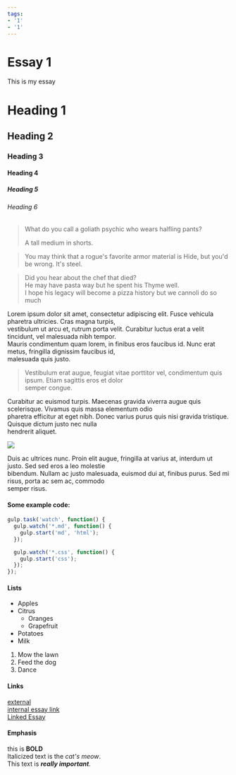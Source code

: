 ```yaml
---
tags:
- '1'
- '1'
---
```

   
# Essay **1**   
This is my essay   
# Heading 1   
## Heading 2   
### Heading 3   
#### Heading 4   
##### Heading 5   
###### Heading 6   
   
> What do you call a goliath psychic who wears halfling pants?   
>   
>A tall medium in shorts.   
   
>You may think that a rogue's favorite armor material is Hide, but you'd be wrong. It's steel.   
   
>Did you hear about the chef that died?   
>He may have pasta way but he spent his Thyme well.   
>I hope his legacy will become a pizza history but we cannoli do so much   
>   
     
   
Lorem ipsum dolor sit amet, consectetur adipiscing elit. Fusce vehicula pharetra ultricies. Cras magna turpis,   
vestibulum ut arcu et, rutrum porta velit. Curabitur luctus erat a velit tincidunt, vel malesuada nibh tempor.   
Mauris condimentum quam lorem, in finibus eros faucibus id. Nunc erat metus, fringilla dignissim faucibus id,   
malesuada quis justo.   
   
  > Vestibulum erat augue, feugiat vitae porttitor vel, condimentum quis ipsum. Etiam sagittis eros et dolor   
  semper congue.   
   
Curabitur ac euismod turpis. Maecenas gravida viverra augue quis scelerisque. Vivamus quis massa elementum odio   
pharetra efficitur at eget nibh. Donec varius purus quis nisi gravida tristique. Quisque dictum justo nec nulla   
hendrerit aliquet.   
   
![](https://cloud.githubusercontent.com/assets/1424573/4785631/dc5ddcd2-5d82-11e4-88a2-06fdabbe4fb8.png)   
   
   
Duis ac ultrices nunc. Proin elit augue, fringilla at varius at, interdum ut justo. Sed sed eros a leo molestie   
bibendum. Nullam ac justo malesuada, euismod dui at, finibus purus. Sed mi risus, porta ac sem ac, commodo   
semper risus.   
   
#### Some example code:   
   
```js
gulp.task('watch', function() {
  gulp.watch('*.md', function() {
    gulp.start('md', 'html');
  });

  gulp.watch('*.css', function() {
    gulp.start('css');
  });
});
```
   
   
#### Lists   
   
  * Apples   
  * Citrus   
    * Oranges   
    * Grapefruit   
  * Potatoes   
  * Milk   
   
  1. Mow the lawn   
  2. Feed the dog   
  3. Dance   
   
#### Links   
[external](http://duckduckgo.com)   
[internal essay link](../essays/Linked%20Essay.md)   
[Linked Essay](../essays/Linked%20Essay.md)   
   
#### Emphasis   
this is **BOLD**   
Italicized text is the *cat's meow*.   
This text is ***really important***.